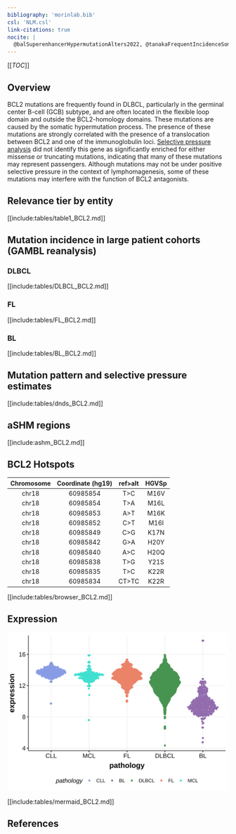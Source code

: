 ```yaml
---
bibliography: 'morinlab.bib'
csl: 'NLM.csl'
link-citations: true
nocite: |
  @balSuperenhancerHypermutationAlters2022, @tanakaFrequentIncidenceSomatic1992, @sarkozyMutationalLandscapeGray2021, @burkhardtClinicalRelevanceMolecular2022
---
```


[[_TOC_]]

## Overview

BCL2 mutations are frequently found in DLBCL, particularly in the germinal center B-cell (GCB) subtype, and are often located in the flexible loop domain and outside the BCL2-homology domains. 
These mutations are caused by the somatic hypermutation process. The presence of these mutations are strongly correlated with the presence of a translocation between BCL2 and one of the immunoglobulin loci. 
[Selective pressure analysis](#mutation-pattern-and-selective-pressure-estimates) did not identify this gene as significantly enriched for either missense or truncating mutations, indicating that many of these mutations may represent passengers. Although mutations may not be under positive selective pressure in the context of lymphomagenesis, some of these mutations may interfere with the function of BCL2 antagonists.


## Relevance tier by entity

[[include:tables/table1_BCL2.md]]

## Mutation incidence in large patient cohorts (GAMBL reanalysis)

### DLBCL
[[include:tables/DLBCL_BCL2.md]]

### FL
[[include:tables/FL_BCL2.md]]

### BL
[[include:tables/BL_BCL2.md]]

## Mutation pattern and selective pressure estimates

[[include:tables/dnds_BCL2.md]]

## aSHM regions

[[include:ashm_BCL2.md]]

## BCL2 Hotspots

| Chromosome |Coordinate (hg19) | ref>alt | HGVSp | 
 | :---:| :---: | :--: | :---: |
| chr18 | 60985854 | T>C | M16V |
| chr18 | 60985854 | T>A | M16L |
| chr18 | 60985853 | A>T | M16K |
| chr18 | 60985852 | C>T | M16I |
| chr18 | 60985849 | C>G | K17N |
| chr18 | 60985842 | G>A | H20Y |
| chr18 | 60985840 | A>C | H20Q |
| chr18 | 60985838 | T>G | Y21S |
| chr18 | 60985835 | T>C | K22R |
| chr18 | 60985834 | CT>TC | K22R |

[[include:tables/browser_BCL2.md]]

## Expression
![](images/gene_expression/BCL2_by_pathology.svg)

<!-- ORIGIN: 1339299 -->
<!-- FL: morinFrequentMutationHistonemodifying2011 -->
<!-- BL: burkhardtClinicalRelevanceMolecular2022b -->
<!-- BL: burkhardtClinicalRelevanceMolecular2022b -->
<!-- DLBCL: tanakaFrequentIncidenceSomatic1992 -->

[[include:tables/mermaid_BCL2.md]]

## References

